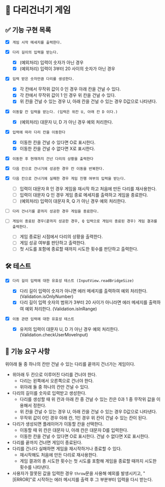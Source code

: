 # 🦑 다리건너기 게임

## ✅ 기능 구현 목록

- [x] `게임 시작 메세지를 출력한다.`

- [x] `다리 길이의 입력을 받는다.`

  - [x] (예외처리) 입력이 숫자가 아닌 경우
  - [x] (예외처리) 입력이 3부터 20 사이의 숫자가 아닌 경우

- [x] `입력 받은 숫자만큼 다리를 생성한다.`

  - [x] 각 칸에서 무작위 값이 0 인 경우 아래 칸을 건널 수 있다.
  - [x] 각 칸에서 무작위 값이 1 인 경우 위 칸을 건널 수 있다.
  - [x] 위 칸을 건널 수 있는 경우 U, 아래 칸을 건널 수 있는 경우 D값으로 나타낸다.

- [x] `이동할 칸 입력을 받는다. (입력은 위칸 U, 아래 칸 D 이다.)`

  - [x] (예외처리) 대문자 U, D 가 아닌 경우 예외 처리한다.

- [x] `입력에 따라 다리 칸을 이동한다`

  - [x] 이동한 칸을 건널 수 있다면 O로 표시한다.
  - [x] 이동한 칸을 건널 수 없다면 X로 표시한다.

- [x] `이동한 후 현재까지 건넌 다리의 상황을 출력한다`

- [x] `다음 칸으로 건너기에 성공한 경우 칸 이동을 반복한다.`

- [x] `다음 칸으로 건너기에 실패한 경우 게임 진행 여부의 입력을 받는다.`

  - [ ] 입력이 대문자 R 인 경우 게임을 재시작 하고 처음에 만든 다리를 재사용한다.
  - [ ] 입력이 대문자 Q 인 경우 게임 종료 메세지를 출력하고 게임을 종료한다.
  - [ ] (예외처리) 입력이 대문자 R, Q 가 아닌 경우 예외 처리한다.

- [ ] `다리 건너기를 끝까지 성공한 경우 게임을 종료한다.`

- [ ] `게임이 종료된 경우(끝까지 성공한 경우, Q 입력으로 게임이 종료된 경우) 게임 결과를 출력한다.`

  - [ ] 게임 종료된 시점에서 다리의 상황을 출력한다.
  - [ ] 게임 성공 여부를 판단하고 출력한다.
  - [ ] 첫 시도를 포함에 종료할 때까지 시도한 횟수를 판단하고 출력한다.

## 🛠 테스트

- [x] `다리 길이 입력에 대한 유효성 테스트 (InputView.readBridgeSize)`

  - [x] 다리 길이 입력이 숫자가 아니면 에러 메세지를 출력하여 예외 처리한다. (Validation.isOnlyNumber)
  - [x] 다리 길이 입력 숫자의 범위가 3부터 20 사이가 아니라면 에러 메세지를 출력하여 예외 처리한다. (Validation.isInRange)

- [x] `이동 관련 입력에 대한 유효성 테스트`

  - [x] 유저의 입력이 대문자 U, D 가 아닌 경우 예외 처리한다. (Validation.checkUserMoveInput)

## 🚀 기능 요구 사항

위아래 둘 중 하나의 칸만 건널 수 있는 다리를 끝까지 건너가는 게임이다.

- 위아래 두 칸으로 이루어진 다리를 건너야 한다.
  - 다리는 왼쪽에서 오른쪽으로 건너야 한다.
  - 위아래 둘 중 하나의 칸만 건널 수 있다.
- 다리의 길이를 숫자로 입력받고 생성한다.
  - 다리를 생성할 때 위 칸과 아래 칸 중 건널 수 있는 칸은 0과 1 중 무작위 값을 이용해서 정한다.
  - 위 칸을 건널 수 있는 경우 U, 아래 칸을 건널 수 있는 경우 D값으로 나타낸다.
  - 무작위 값이 0인 경우 아래 칸, 1인 경우 위 칸이 건널 수 있는 칸이 된다.
- 다리가 생성되면 플레이어가 이동할 칸을 선택한다.
  - 이동할 때 위 칸은 대문자 U, 아래 칸은 대문자 D를 입력한다.
  - 이동한 칸을 건널 수 있다면 O로 표시한다. 건널 수 없다면 X로 표시한다.
- 다리를 끝까지 건너면 게임이 종료된다.
- 다리를 건너다 실패하면 게임을 재시작하거나 종료할 수 있다.
  - 재시작해도 처음에 만든 다리로 재사용한다.
  - 게임 결과의 총 시도한 횟수는 첫 시도를 포함해 게임을 종료할 때까지 시도한 횟수를 나타낸다.
- 사용자가 잘못된 값을 입력한 경우 `throw`문을 사용해 예외를 발생시키고, "[ERROR]"로 시작하는 에러 메시지를 출력 후 그 부분부터 입력을 다시 받는다.
